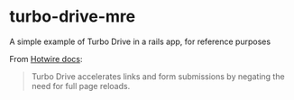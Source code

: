 # turbo-drive-mre
A simple example of Turbo Drive in a rails app, for reference purposes


From [Hotwire docs](https://turbo.hotwired.dev/):

> Turbo Drive accelerates links and form submissions by negating the need for full page reloads.

